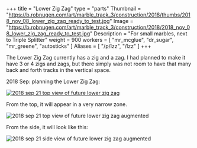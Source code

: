 +++
title = "Lower Zig Zag"
type = "parts"
Thumbnail = "https://b.robnugen.com/art/marble_track_3/construction/2018/thumbs/2018_nov_08_lower_zig_zag_ready_to_test.jpg"
Image = "https://b.robnugen.com/art/marble_track_3/construction/2018/2018_nov_08_lower_zig_zag_ready_to_test.jpg"
Description = "For small marbles, next to Triple Splitter"
weight = 900
workers = [
    "mr_mcglue",
	"dr_sugar",
	"mr_greene",
	"autosticks"
]
Aliases = [
  "/p/lzz",
  "/lzz"
]
+++

The Lower Zig Zag currently has a zig and a zag.  I had planned to make it have 3 or 4 zigs and zags, but there simply was not room to have that many back and forth tracks in the vertical space.

2018 Sep: planning the Lower Zig Zag:

[![2018 sep 21 top view of future lower zig zag](//b.robnugen.com/art/marble_track_3/track/parts/thumbs/2018_sep_21_top_view_of_future_lower_zig_zag.jpg)](//b.robnugen.com/art/marble_track_3/track/parts/2018_sep_21_top_view_of_future_lower_zig_zag.jpg)

From the top, it will appear in a very narrow zone.

![2018 sep 21 top view of future lower zig zag augmented](//b.robnugen.com/art/marble_track_3/track/parts/thumbs/2018_sep_21_top_view_of_future_lower_zig_zag_augmented.jpg)

From the side, it will look like this:

![2018 sep 21 side view of future lower zig zag augmented](//b.robnugen.com/art/marble_track_3/track/parts/thumbs/2018_sep_21_side_view_of_future_lower_zig_zag_augmented.jpg)
